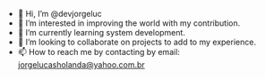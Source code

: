 - 👋 Hi, I’m @devjorgeluc
- 👀 I’m interested in improving the world with my contribution.
- 🌱 I’m currently learning system development.
- 💞️ I’m looking to collaborate on projects to add to my experience.
- 📫 How to reach me by contacting by email: jorgelucasholanda@yahoo.com.br

<!---
devjorgeluc/devjorgeluc is a ✨ special ✨ repository because its `README.md` (this file) appears on your GitHub profile.
You can click the Preview link to take a look at your changes.
--->
